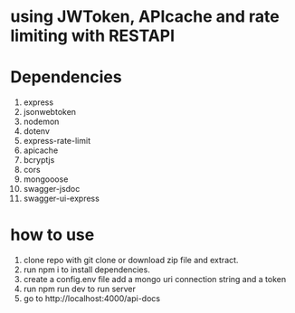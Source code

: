# using JWToken, APIcache and rate limiting with RESTAPI

# Dependencies
1. express
2. jsonwebtoken
3. nodemon
4. dotenv
5. express-rate-limit
6. apicache
7. bcryptjs
8. cors
9. mongooose
10. swagger-jsdoc
11. swagger-ui-express

# how to use
1. clone repo with git clone or download zip file and extract.
2. run npm i to install dependencies.
3. create a config.env file add a mongo uri connection string and a token
4. run npm run dev to run server
5. go to http://localhost:4000/api-docs

